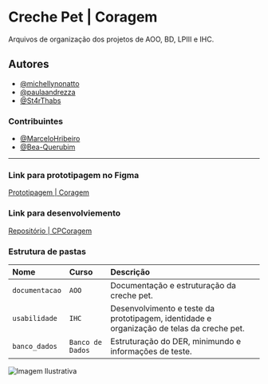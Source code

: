 
# Creche Pet    |   Coragem

Arquivos de organização dos projetos de AOO, BD, LPIII e IHC.




## Autores

- [@michellynonatto](https://github.com/MichellyNonatto)
- [@paulaandrezza](https://github.com/paulaandrezza)
- [@St4rThabs](https://github.com/St4rThabs)


### Contribuintes

- [@MarceloHribeiro](https://github.com/MarceloHribeiro)
- [@Bea-Querubim](https://github.com/Bea-Querubim)
 
 <hr>
 
### Link para prototipagem no Figma

[Prototipagem | Coragem](https://www.figma.com/file/TAytYy3fJG3AGknbROCWOQ/CrechePetCoragem?type=design&node-id=54495%3A24451&mode=design&t=U9xMXSE8KXvCSpnV-1)

### Link para desenvolviemento

[Repositório | CPCoragem](https://github.com/MichellyNonatto/CPCoragem)

### Estrutura de pastas



| Nome   | Curso       | Descrição                                   |
| :---------- | :--------- | :------------------------------------------ |
| `documentacao`      | `AOO` | Documentação e estruturação da creche pet. |
|`usabilidade`|`IHC`|Desenvolvimento e teste da prototipagem, identidade e organização de telas da creche pet.|
|`banco_dados`|`Banco de Dados`|Estruturação do DER, minimundo e informações de teste.|


![Imagem Ilustrativa](https://img.freepik.com/fotos-gratis/retrato-de-grupo-de-filhotes-adoraveis_53876-64778.jpg?w=1380&t=st=1695950318~exp=1695950918~hmac=cb42f53775214fc3b46781fb93fc8cc725c2fcf879b844659bf399fa2bb034da)

